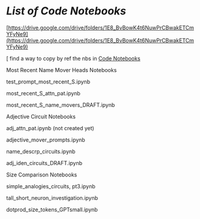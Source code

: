 # _List of Code Notebooks_

[https://drive.google.com/drive/folders/1E8_BvBowK4t6NuwPrCBwakETCmYFyNe9](https://drive.google.com/drive/folders/1E8_BvBowK4t6NuwPrCBwakETCmYFyNe9)

[ find a way to copy by ref the nbs in [Code Notebooks](../Code%20Notebooks%20432b45bb746f43eabf4172f69d384f8a.md) 

Most Recent Name Mover Heads Notebooks

test_prompt_most_recent_S.ipynb

most_recent_S_attn_pat.ipynb

most_recent_S_name_movers_DRAFT.ipynb

Adjective Circuit Notebooks

adj_attn_pat.ipynb  (not created yet)

adjective_mover_prompts.ipynb

name_descrp_circuits.ipynb

adj_iden_circuits_DRAFT.ipynb

Size Comparison Notebooks

simple_analogies_circuits, pt3.ipynb

tall_short_neuron_investigation.ipynb

dotprod_size_tokens_GPTsmall.ipynb
